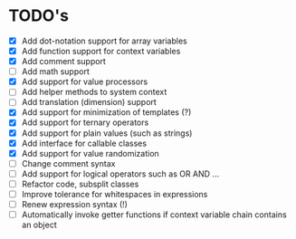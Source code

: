 # TODO's

- [x] Add dot-notation support for array variables
- [x] Add function support for context variables
- [x] Add comment support
- [ ] Add math support
- [x] Add support for value processors
- [ ] Add helper methods to system context
- [ ] Add translation (dimension) support
- [x] Add support for minimization of templates (?)
- [x] Add support for ternary operators
- [x] Add support for plain values (such as strings)
- [x] Add interface for callable classes
- [x] Add support for value randomization
- [ ] Change comment syntax
- [ ] Add support for logical operators such as OR AND ...
- [ ] Refactor code, subsplit classes
- [ ] Improve tolerance for whitespaces in expressions
- [ ] Renew expression syntax (!)
- [ ] Automatically invoke getter functions if context variable chain contains an object
